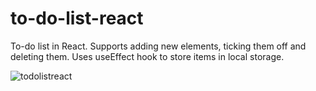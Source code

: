 # to-do-list-react
To-do list in React. Supports adding new elements, ticking them off and deleting them. Uses useEffect hook to store items in local storage.

![todolistreact](https://github.com/JohnnyCiepiela/to-do-list-react/assets/99767967/6852827f-5953-4942-b242-09eb26b38c6b)
